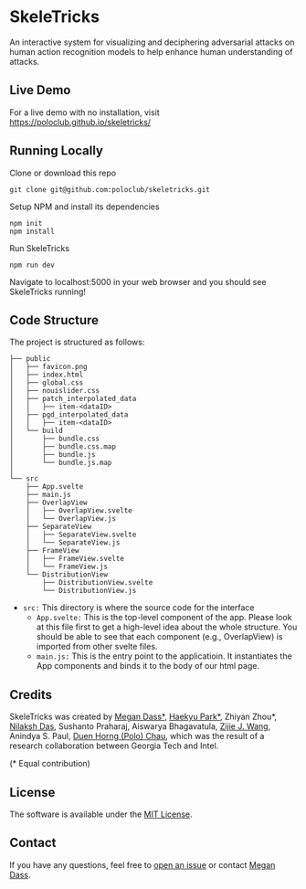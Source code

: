 # SkeleTricks
An interactive system for visualizing and deciphering adversarial attacks on human action recognition models to help enhance human understanding of attacks.

## Live Demo
For a live demo with no installation, visit https://poloclub.github.io/skeletricks/

## Running Locally
Clone or download this repo
```
git clone git@github.com:poloclub/skeletricks.git
```

Setup NPM and install its dependencies
```
npm init
npm install
```

Run SkeleTricks
```
npm run dev
```
Navigate to localhost:5000 in your web browser and you should see SkeleTricks running!

## Code Structure

The project is structured as follows:
```
├── public
│   ├── favicon.png
│   ├── index.html
│   ├── global.css
│   ├── nouislider.css
│   ├── patch_interpolated_data
│   │   ├── item-<dataID>
│   ├── pgd_interpolated_data
│   │   ├── item-<dataID>
│   └── build
│       ├── bundle.css
│       ├── bundle.css.map
│       ├── bundle.js
│       └── bundle.js.map
│
└── src
    ├── App.svelte
    ├── main.js
    ├── OverlapView
    │   ├── OverlapView.svelte
    │   └── OverlapView.js
    ├── SeparateView
    │   ├── SeparateView.svelte
    │   └── SeparateView.js
    ├── FrameView
    │   ├── FrameView.svelte
    │   └── FrameView.js
    └── DistributionView
        ├── DistributionView.svelte
        └── DistributionView.js
```
- ```src:``` This directory is where the source code for the interface
  - ```App.svelte:``` This is the top-level component of the app. Please look at this file first to get a high-level idea about the whole structure. You should be able to see that each component (e.g., OverlapView) is imported from other svelte files.
  - ```main.js:``` This is the entry point to the applicatioin. It instantiates the App components and binds it to the body of our html page.

## Credits
SkeleTricks was created by [Megan Dass*](http://megandass.me/), [Haekyu Park*](https://haekyu.com/), Zhiyan Zhou*, [Nilaksh Das](http://nilakshdas.com/), Sushanto Praharaj,  Aiswarya Bhagavatula, [Zijie J. Wang](https://zijie.wang/), Anindya S. Paul, [Duen Horng (Polo) Chau](https://www.cc.gatech.edu/~dchau/), which was the result of a research collaboration between Georgia Tech and Intel.

(* Equal contribution)

## License
The software is available under the [MIT License](https://github.com/poloclub/skeletricks/blob/main/LICENSE).

## Contact
If you have any questions, feel free to [open an issue](https://github.com/poloclub/skeletricks/issues/new/choose) or contact [Megan Dass](mailto:mdass3@gatech.edu).
